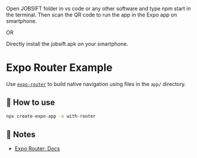 Open JOBSIFT folder in vs code or any other software and type npm start in the terminal. Then scan the QR code to run the app in the Expo app on smartphone.

OR

Directly install the jobsift.apk on your smartphone.

# Expo Router Example

Use [`expo-router`](https://docs.expo.dev/router/introduction/) to build native navigation using files in the `app/` directory.

## 🚀 How to use

```sh
npx create-expo-app -e with-router
```

## 📝 Notes

- [Expo Router: Docs](https://docs.expo.dev/router/introduction/)

